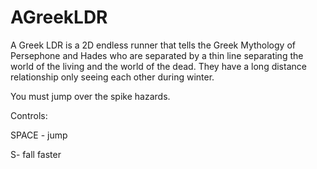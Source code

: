 # AGreekLDR

A Greek LDR is a 2D endless runner that tells the Greek Mythology of Persephone and Hades who are separated by a thin line separating the world of the living and the world of the dead.  They have a long distance relationship only seeing each other during winter. 

You must jump over the spike hazards.

Controls: 

SPACE - jump

S- fall faster
